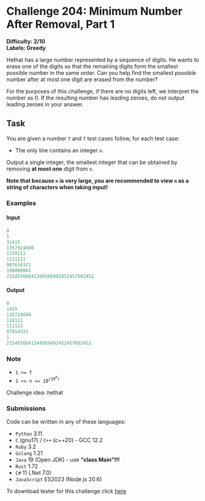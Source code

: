 # Challenge 204: Minimum Number After Removal, Part 1

**Difficulty: 2/10  
Labels: Greedy**

Hethat has a large number represented by a sequence of digits. He wants to erase one of the digits so that the remaining digits form the smallest possible number in the same order. Can you help find the smallest possible number after at most one digit are erased from the number?

For the purposes of this challenge, if there are no digits left, we interpret the number as 0. If the resulting number has leading zeroes, do not output leading zeroes in your answer.

## Task

You are given a number `T` and `T` test cases follow, for each test case:

- The only line contains an integer `n`.

Output a single integer, the smallest integer that can be obtained by removing **at most one** digit from `n`.

**Note that because `n` is very large, you are recommended to view `n` as a string of characters when taking input!**

### Examples

#### Input

```rust
8
1
31415
1357924680
1110111
1111111
987654321
100000001
23345566641349569492452457602452
```

#### Output

```rust
0
1415
135724680
110111
111111
87654321
1
2334556641349569492452457602452
```

### Note

- `1 <= T`
- `1 <= n <= 10`<sup>`(10`<sup>`4`</sup>`)`</sup>

Challenge idea: hethat

### Submissions

Code can be written in any of these languages:

- `Python` 3.11
- `C` (gnu17) / `C++` (c++20) - GCC 12.2
- `Ruby` 3.2
- `Golang` 1.21
- `Java` 19 (Open JDK) - use **"class Main"!!!**
- `Rust` 1.72
- `C#` 11 (.Net 7.0)
- `JavaScript` ES2023 (Node.js 20.6)

To download tester for this challenge click [here](https://downgit.github.io/#/home?url=https://github.com/Pomroka/PreviousChallenges/tree/main/Challenge_204)
